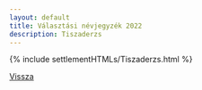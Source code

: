 ```yaml
---
layout: default
title: Választási névjegyzék 2022
description: Tiszaderzs
---
```


{% include settlementHTMLs/Tiszaderzs.html %}

[Vissza](./)